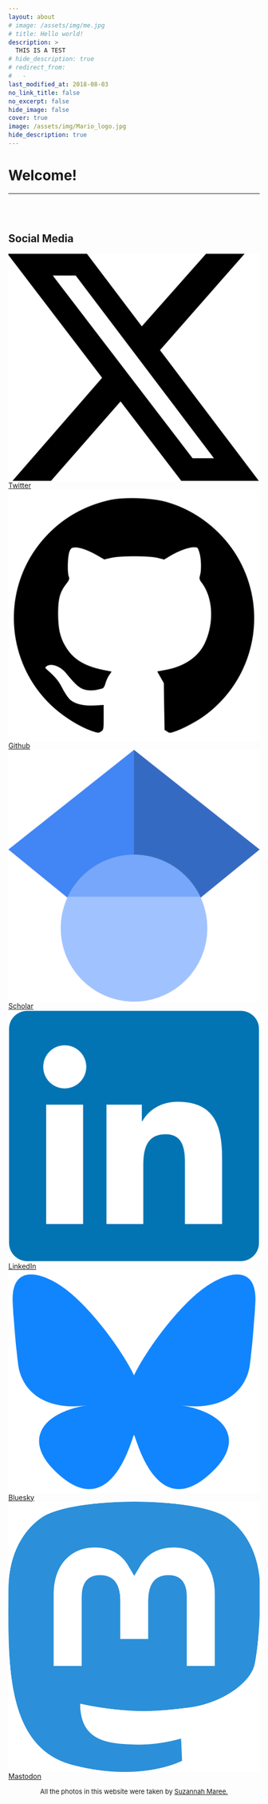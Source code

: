 ```yaml
---
layout: about
# image: /assets/img/me.jpg
# title: Hello world!
description: >
  THIS IS A TEST 
# hide_description: true
# redirect_from:
#   -
last_modified_at: 2018-08-03
no_link_title: false 
no_excerpt: false 
hide_image: false
cover: true
image: /assets/img/Mario_logo.jpg
hide_description: true
---
```


<h1 id="sample-markdown">Welcome!</h1>

<!--author-->
---
<br>
<br>


<h2 id="sample-markdown">Social Media</h2>
<div class="grid_4">

  <a href="https://x.com/ZarcoMarioAL" target="_blank">  
    <img class="square_s" src="/assets/img/social/twitter_color.png" align="center" >
    <span>Twitter</span>  
  </a>

  <a href="https://github.com/Mario-Zarco" target="_blank">  
    <img class="square_s" src="/assets/img/social/github_color.png" align="center" >
    <span>Github</span>  
  </a> 

  <a href="https://scholar.google.com/citations?user=8gF6M3wAAAAJ&hl=en&oi=ao" target="_blank">  
    <img class="square_s" src="/assets/img/social/googleScholar_color.png" align="center" >
    <span>Scholar</span>  
  </a> 

  <a href="https://www.linkedin.com/in/mario-zarco-240007186/" target="_blank">  
    <img class="square_s" src="/assets/img/social/linkedin_color.png" align="center" >
    <span>LinkedIn</span>  
  </a> 

  <a href="https://bsky.app/profile/zarcomario.bsky.social" target="_blank">  
    <img class="square_s" src="/assets/img/social/bluesky_color.png" align="center" >
    <span>Bluesky</span>  
  </a> 

  <a href="https://mastodon.social/explore" target="_blank">  
    <img class="square_s" src="/assets/img/social/mastodon_color.png" align="center" >
    <span>Mastodon</span>  
  </a> 

</div>

<p> </p>

<p style="font-size:small; text-align: center">
All the photos in this website were taken by <a href="https://suzannahmaree.co.nz/">Suzannah Maree.</a>
</p>
